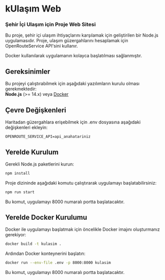 # kUlaşım Web

### Şehir İçi Ulaşım için Proje Web Sitesi
Bu proje, şehir içi ulaşım ihtiyaçlarını karşılamak için geliştirilen bir Node.js uygulamasıdır. Proje, ulaşım güzergahlarını hesaplamak için OpenRouteService API'sini kullanır. 

Docker kullanılarak uygulamanın kolayca başlatılması sağlanmıştır.

## Gereksinimler
Bu projeyi çalıştırabilmek için aşağıdaki yazılımların kurulu olması gerekmektedir:  
**Node.js** (>= 14.x) veya [Docker](https://docs.docker.com/get-docker/)

## Çevre Değişkenleri
Haritadan güzergahlara erişebilmek için .env dosyasına aşağıdaki değişkenleri ekleyin:

```env
OPENROUTE_SERVICE_API=api_anahatariniz
```

## Yerelde Kurulum
Gerekli Node.js paketlerini kurun:
```bash
npm install
```

Proje dizininde aşağıdaki komutu çalıştırarak uygulamayı başlatabilirsiniz:
```bash
npm run start
```
Bu komut, uygulamayı 8000 numaralı portta başlatacaktır.

## Yerelde Docker Kurulumu
Docker ile uygulamayı başlatmak için öncelikle Docker imajını oluşturmanız gerekiyor:
```bash
docker build -t kulasim .
```

Ardından Docker konteynerini başlatın:
```bash
docker run --env-file .env -p 8000:8000 kulasim
```
Bu komut, uygulamayı 8000 numaralı portta başlatacaktır.
